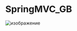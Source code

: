 # SpringMVC_GB
![изображение](https://user-images.githubusercontent.com/34002180/201089075-65400f55-fc3e-472f-8291-08907433513c.png)

